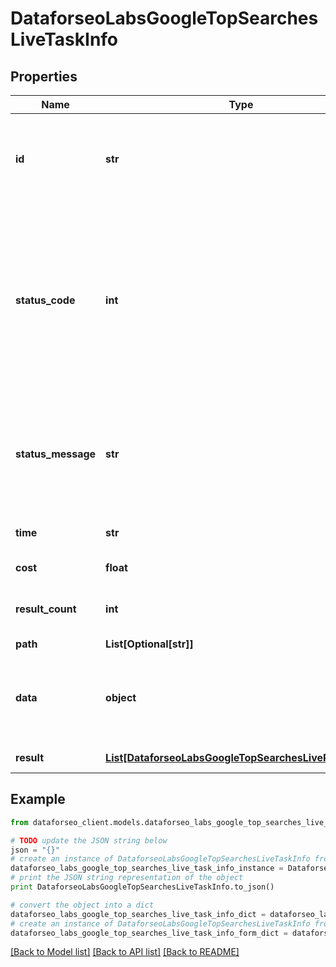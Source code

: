# DataforseoLabsGoogleTopSearchesLiveTaskInfo


## Properties

Name | Type | Description | Notes
------------ | ------------- | ------------- | -------------
**id** | **str** | task identifier unique task identifier in our system in the UUID format | [optional] 
**status_code** | **int** | status code of the task generated by DataForSEO, can be within the following range: 10000-60000 you can find the full list of the response codes here | [optional] 
**status_message** | **str** | informational message of the task you can find the full list of general informational messages here | [optional] 
**time** | **str** | execution time, seconds | [optional] 
**cost** | **float** | total tasks cost, USD | [optional] 
**result_count** | **int** | number of elements in the result array | [optional] 
**path** | **List[Optional[str]]** | URL path | [optional] 
**data** | **object** | contains the same parameters that you specified in the POST request | [optional] 
**result** | [**List[DataforseoLabsGoogleTopSearchesLiveResultInfo]**](DataforseoLabsGoogleTopSearchesLiveResultInfo.md) | array of results | [optional] 

## Example

```python
from dataforseo_client.models.dataforseo_labs_google_top_searches_live_task_info import DataforseoLabsGoogleTopSearchesLiveTaskInfo

# TODO update the JSON string below
json = "{}"
# create an instance of DataforseoLabsGoogleTopSearchesLiveTaskInfo from a JSON string
dataforseo_labs_google_top_searches_live_task_info_instance = DataforseoLabsGoogleTopSearchesLiveTaskInfo.from_json(json)
# print the JSON string representation of the object
print DataforseoLabsGoogleTopSearchesLiveTaskInfo.to_json()

# convert the object into a dict
dataforseo_labs_google_top_searches_live_task_info_dict = dataforseo_labs_google_top_searches_live_task_info_instance.to_dict()
# create an instance of DataforseoLabsGoogleTopSearchesLiveTaskInfo from a dict
dataforseo_labs_google_top_searches_live_task_info_form_dict = dataforseo_labs_google_top_searches_live_task_info.from_dict(dataforseo_labs_google_top_searches_live_task_info_dict)
```
[[Back to Model list]](../README.md#documentation-for-models) [[Back to API list]](../README.md#documentation-for-api-endpoints) [[Back to README]](../README.md)


